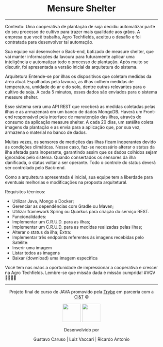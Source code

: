 <div align="center">

# Mensure Shelter

</div>

---

Contexto:
Uma cooperativa de plantação de soja decidiu automatizar parte do seu processo de cultivo para trazer mais qualidade aos grãos. A empresa que você trabalha, Agro Techfields, aceitou o desafio e foi contratada para desenvolver tal automação.

Sua equipe vai desenvolver o Back-end, batizado de measure shelter, que vai manter informações da lavoura para futuramente aplicar uma inteligência e automatizar todo o processo de plantação. Após muito se discutir, foi apresentada a versão inicial da arquitetura do sistema.

Arquitetura
Entende-se por ilhas os dispositivos que coletam medidas da área atual. Espalhadas pela lavoura, as ilhas colhem medidas de temperatura, umidade do ar e do solo, dentre outras relevantes para o cultivo de soja. A cada 5 minutos, esses dados são enviados para o sistema measure shelter.

Esse sistema será uma API REST que receberá as medidas coletadas pelas ilhas e as armazenará em um banco de dados MongoDB. Haverá um Front-end responsável pela interface de manutenção das ilhas, através do consumo da aplicação measure shelter. A cada 20 dias, um satélite coleta imagens da plantação e as envia para a aplicação que, por sua vez, armazena o material no banco de dados.

Muitas vezes, os sensores de medições das ilhas ficam inoperantes devido às condições climáticas. Nesse caso, faz-se necessário alterar o status da ilha afetada para inoperante, garantindo assim que os dados colhidos sejam ignorados pelo sistema. Quando consertados os sensores da ilha danificada, o status voltar a ser operante. Todo o controle do status deverá ser controlado pelo Back-end.

Como a arquitetura apresentada é inicial, sua equipe tem a liberdade para eventuais melhorias e modificações na proposta arquitetural.

Requisitos técnicos:
  - Utilizar Java, Mongo e Docker;
  - Gerenciar as dependências com Gradle ou Maven;
  - Utilizar framework Spring ou Quarkus para criação do serviço REST.
  - Funcionalidades:
  - Implementar um C.R.U.D. para as ilhas;
  - Implementar um C.R.U.D. para as medidas realizadas pelas ilhas;
  - Alterar o status da ilha; Extra:
  - Implementar três endpoints referentes às imagens recebidas pelo Satélite:
  - Inserir uma imagem
  - Listar todos as imagens
  - Baixar (download) uma imagem específica

Você tem nas mãos a oportunidade de impressionar a cooperativa e crescer na Agro Techfields. Lembre-se que missão dada é missão cumprida! #VQV 🧑🏻‍🌾🚜

---

<div align="center">

Projeto final de curso de JAVA promovido pela [Trybe](https://www.betrybe.com/) em parceria com a [CI&T](https://ciandt.com/br/pt-br/home) ©

<img src="https://avatars.githubusercontent.com/u/82593112?v=4" width="60px">
<img src="https://encrypted-tbn0.gstatic.com/images?q=tbn:ANd9GcTU59qxQX-52fU_TNMxS_MkbhlgUyTkYDkkAzpSTyREZvLn6yrmbFc0I7wUWIq9IF0K1oI&usqp=CAU" width="60px">

Desenvolvido por

Gustavo Caruso | Luiz Vaccari | Ricardo Antonio

</div>
